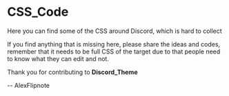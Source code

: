 # CSS_Code
Here you can find some of the CSS around Discord, which is hard to collect

If you find anything that is missing here, please share the ideas and codes, remember that it needs to be full
CSS of the target due to that people need to know what they can edit and not.

Thank you for contributing to **Discord_Theme**

-- AlexFlipnote
